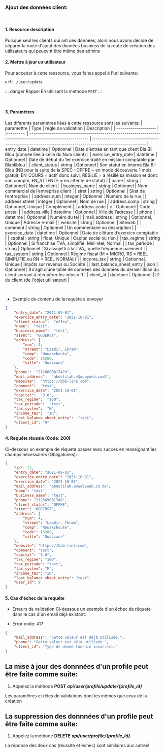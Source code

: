 <meta charset="utf-8"/>

### Ajout des données client:

<br />

#### 1. Resource description

Puisque seul les clients qui ont ces données, alors nous avons décidé de séparer la route d'ajout des données busniess de la route de création des utilisateurs qui peuevnt être même des admins

#### 2. Mettre à jour un utilisateur

Pour acceder à cette ressource, vous faites appel à l'url suivante:

```
url: /user/update
```

::: danger Rappel
En utilisant la methode `POST`
:::

<br />

#### 3. Paramètres

Les diferents parametres liées à cette ressource sont les suivants:
| paramettre | Type | regle de validation | Description |
| -------------------- | :---------: | ------------------------------------------------------------------------------------------------------------ | :--------------------------------------------------------------------------------------------------------
| entry_date | datetime | Optionnel | Date d’entrée en tant que client Bla Bli Blou (donnée liée à celle du Num client) |
| exercice_entry_date | datetime | Optionnel | Date de début du 1er exercice traité en mission comptable par Blabliblou |
| client_status | string | Optionnel | Son statut en interne Bla Bli Blou  (NB pour la suite de la SPEC :  OFFRE = en mode découverte 1 mois gratuit, EN_COURS = actif donc suivi, RESILIE = a résilié sa mission et donc son compte, EN_ATTENTE = en attente de statut) |
| name | string | Optionnel | Nom du client |
| business_name | string | Optionnel | Nom commercial de l’entreprise client |
| siret | string | Optionnel | Siret de l’entreprise |
| address.num | integer | Optionnel | Numéro de la rue |
| address.street | integer | Optionnel | Nom de rue |
| address.comp | string | Optionnel, Unique | Complément |
| address.code | c | Optionnel | Code postal  |
| address.ville | datetime | Optionnel | Ville de l’adresse |
| phone | datetime | Optionnel | Numéro du tel |
| mail_address | string | Optionnel, Unique | Adresse e-mail |
| website | string | Optionnel | Siteweb |
| comment | string | Optionnel | Un commentaire ou description |
| exercice_date | datetime | Optionnel | Date de clôture d’exercice comptable |
| capital | string | float, Unique | Capital social ou rien |
| tax_regime | string | Optionnel | Si franchise TVA, simplifié, Mini réel, Normal |
| tax_periode | string | Optionnel | Si assujetti à la TVA,, quelle fréquence paiement |
| tax_system | string | Optionnel | Régime fiscal (M = MICRO, RS = REEL SIMPLIFIE ou RN = REEL NORMAL) |
| income_tax | string | Optionnel, Unique | Impôts sur revenus ou Société |
| last_balance_sheet_entry | json | Optionnel | Il s’agit d’une table de données des données du dernier Bilan du client servant à récupérer les infos n-1  |
| client_id | datetime | Optionnel | ID du client (de l'objet utilisateur) |

<br />


* Exemple de contenu de la requête à envoyer

```json
{
    "entry_date": "2021-09-01",
    "exercice_entry_date": "2021-10-01",
    "client_status":  "offre",
    "name":  "test",
    "business_name":  "test",
    "siret":  "6GDERST",
    "address": {
        "num": 4,
        "street": "Laadir, Ikram",
        "comp": "Nouakchoute",
        "code": 16200,
        "ville": "Ouazzane"
    },
    "phone":  "2126690817429",
    "mail_address":  "abdelilah.e@wobyweb.com2",
    "website":  "https://bbb-link.com",
    "comment":  "test",
    "exercice_date": "2021-10-01",
    "capital":  "9.0",
    "tax_regime":  "100",
    "tax_periode":  "test",
    "tax_system":  "M",
    "income_tax":  "IR",
    "last_balance_sheet_entry":  "test",
    "client_id": "9"
}
```

#### 4. Requête réussie (Code: 200)

Ci-dessous un exemple de rêquete passer avec succès en renseignant les champs nécessaires (Obligatoires):

``` JSON
{
    "id": 72,
    "entry_date": "2021-09-01",
    "exercice_entry_date": "2021-10-01",
    "exercice_date": "2021-10-01",
    "mail_address": "abdelilah.e@wobyweb.co.ma",
    "name": "test",
    "business_name": "test",
    "phone": "212669081749",
    "client_status": "OFFRE",
    "siret": "6GDERST",
    "address": {
        "num": 4,
        "street": "Laadir, Ikram",
        "comp": "Nouakchoute",
        "code": 16200,
        "ville": "Ouazzane"
    },
    "website": "https://bbb-link.com",
    "comment": "test",
    "capital": "9.0",
    "tax_regime": "100",
    "tax_periode": "test",
    "tax_system": "M",
    "income_tax": "IR",
    "last_balance_sheet_entry": "test",
    "user_id": 9
}
```

#### 5. Cas d'échec de la requête
- Erreurs de validation
Ci-dessous un exemple d'un échec de rêquete dans le cas d'un email déjà existant:

-  Error code: 417
```json
{
    "mail_address": "Cette valeur est déjà utilisée.",
    "phone": "Cette valeur est déjà utilisée.",
    "client_id": "Type de donné fournie incorrect."
}

```


## La mise à jour des donnnées d'un profile peut être faite comme suite:

1. Appelez la méthode __POST__ ___api/user/profile/update/{profile_id}___

Les paramêtres et rèles de validations dont les mêmes que ceux de la création




## La suppression des donnnées d'un profile peut être faite comme suite:

1. Appelez la méthode __DELETE__ ___api/user/profile/{profile_id}___

La réponse des deux cas (réussite et échec) sont similaires aux autres!
